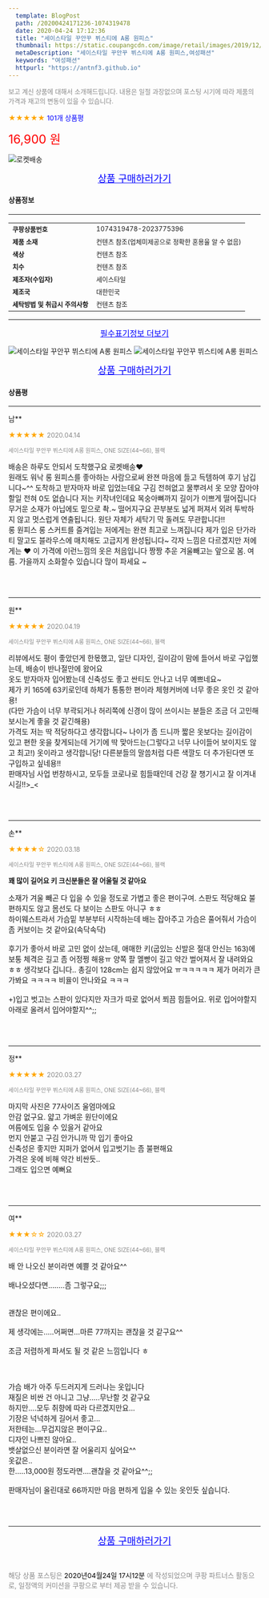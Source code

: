 ```yaml
---
  template: BlogPost
  path: /20200424171236-1074319478
  date: 2020-04-24 17:12:36
  title: "세이스타일 꾸안꾸 뷔스티에 A롱 원피스"
  thumbnail: https://static.coupangcdn.com/image/retail/images/2019/12/09/15/3/b2e1a226-4865-4293-b6c6-9694455d8168.jpg
  metaDescription: "세이스타일 꾸안꾸 뷔스티에 A롱 원피스,여성패션"
  keywords: "여성패션"
  httpurl: "https://antnf3.github.io"
---
```

  
<span style="color: #888;font-size:0.8rem">보고 계신 상품에 대해서 소개해드립니다.
내용은 일절 과장없으며 포스팅 시기에 따라 제품의 가격과 재고의 변동이 있을 수 있습니다.</span>
  
<span style="color: orange;">★★★★★</span> <span style="color: blue;font-size: 0.85rem;">101개 상품평</span>

<span style="font-size: 0.9rem"></span> 

<span style="color: red;font-size: 1.5rem;">16,900 원</span>

![로켓배송](https://postfiles.pstatic.net/MjAyMDA0MTBfMjcz/MDAxNTg2NDQ1OTAwMDc5.1T-Iy6-X12_V8iyof2OtSqUCu6urPUUOnjG41kbMy_kg.c1eqxaGayJ1XX0TGV24QXbZg9dvQ9C_dYZx39G_Z7Wog.PNG.cigshop2/rocket_logo.png?type=w773)

<p align="center"><a href="http://me2.do/5h7tRnHe" style="font-size: 1.2rem; color: blue;">상품 구매하러가기</a></p>

#### 상품정보

---

|                  |                       |
| ---------------- | --------------------- |
| **<span style="font-size:0.8rem;">쿠팡상품번호</span>** | <span style="font-size:0.8rem;">1074319478-2023775396</span> |
| **<span style="font-size:0.8rem;">제품 소재</span>**    | <span style="font-size:0.8rem;">컨텐츠 참조(업체미제공으로 정확한 혼용율 알 수 없음)</span>        |
| **<span style="font-size:0.8rem;">색상</span>**    | <span style="font-size:0.8rem;">컨텐츠 참조</span>        |
| **<span style="font-size:0.8rem;">치수</span>**    | <span style="font-size:0.8rem;">컨텐츠 참조</span>        |
| **<span style="font-size:0.8rem;">제조자(수입자)</span>**    | <span style="font-size:0.8rem;">세이스타일</span>        |
| **<span style="font-size:0.8rem;">제조국</span>**    | <span style="font-size:0.8rem;">대한민국</span>        |
| **<span style="font-size:0.8rem;">세탁방법 및 취급시 주의사항</span>**    | <span style="font-size:0.8rem;">컨텐츠 참조</span>        |




---

<p align="center"><a href="http://me2.do/5h7tRnHe" style="font-size: 1rem; color: blue;">필수표기정보 더보기</a></p>

![세이스타일 꾸안꾸 뷔스티에 A롱 원피스](http://thumbnail10.coupangcdn.com/thumbnails/remote/q89/image/retail/images/18137446312724-7db17427-8458-4ac6-bead-8d452d0b225a.jpg)
![세이스타일 꾸안꾸 뷔스티에 A롱 원피스](http://thumbnail8.coupangcdn.com/thumbnails/remote/q89/image/retail/images/2019/12/09/15/8/0fb71b36-28d4-4347-9057-cee0502dc092.jpg)

<p align="center"><a href="http://me2.do/5h7tRnHe" style="font-size: 1.2rem; color: blue;">상품 구매하러가기</a></p>

#### 상품평
  
---
  
남**
    
<span style="color: orange;">★★★★★</span> <span style="font-size:0.8rem;color: #888;">2020.04.14</span>
    
<span style="color: #888;font-size:0.7rem">세이스타일 꾸안꾸 뷔스티에 A롱 원피스, ONE SIZE(44~66), 블랙</span>
    

    
<span style="font-size: 0.9rem;">배송은 하루도 안되서 도착했구요 로켓배송♥<br/>원래도 워낙 롱 원피스를 좋아하는 사람으로써 완젼 마음에 들고 득템하여 후기 남깁니다~^^ 도착하고 받자마자 바로 입었는데요 구김 전혀없고 물뿌려서 옷 모양 잡아야 할일 전혀 0도 없습니다 저는 키작녀인데요 복숭아뼈까지 길이가 이쁘게 떨어집니다 무거운 소재가 아닙에도 밑으로 촥.~ 떨어지구요 끈부분도 넓게 퍼져서 외려 투박하지 않고 멋스럽게 연출됩니다. 원단 자체가 세탁기 막 돌려도 무관합니다!!<br/>롱 원피스 롱 스커트를 즐겨입는 저에게는 완젼 최고로 느껴집니다 제가 입은 단가라티 말고도 블라우스에 매치해도 고급지게 완성됩니다~ 각자 느낌은 다르겠지만 저에게는 ♥ 이 가격에 이런느낌의 옷은 처음입니다 짱짱 추운 겨울빼고는 앞으로 봄. 여름. 가을까지 소화할수 있습니다 많이 파세요 ~</span>
    
<br>
<br>

---
  
원**
    
<span style="color: orange;">★★★★★</span> <span style="font-size:0.8rem;color: #888;">2020.04.19</span>
    
<span style="color: #888;font-size:0.7rem">세이스타일 꾸안꾸 뷔스티에 A롱 원피스, ONE SIZE(44~66), 블랙</span>
    

    
<span style="font-size: 0.9rem;">리뷰에서도 평이 좋았던게 한몫했고, 일단 디자인, 길이감이 맘에 들어서 바로 구입했는데, 배송이 반나절만에 왔어요<br/>옷도 받자마자 입어봤는데 신축성도 좋고 싼티도 안나고 너무 예쁘네요~<br/>제가 키 165에 63키로인데 하체가 통통한 편이라 체형커버에 너무 좋은 옷인 것 같아용!<br/>(다만 가슴이 너무 부곽되거나 허리쪽에 신경이 많이 쓰이시는 분들은 조금 더 고민해 보시는게 좋을 것 같긴해용)<br/>가격도 저는 딱 적당하다고 생각합니다~ 나이가 좀 드니까 짧은 옷보다는 길이감이 있고 편한 옷을 찾게되는데 거기에 딱 맞아드는(그렇다고 너무 나이들어 보이지도 않고 최고!) 옷이라고 생각합니당! 다른분들의 말씀처럼 다른 색깔도 더 추가된다면 또 구입하고 싶네용!! <br/>판매자님 사업 번창하시고, 모두들 코로나로 힘들때인데 건강 잘 챙기시고 잘 이겨내시길!!>_<</span>
    
<br>
<br>

---
  
손**
    
<span style="color: orange;">★★★★☆</span> <span style="font-size:0.8rem;color: #888;">2020.03.18</span>
    
<span style="color: #888;font-size:0.7rem">세이스타일 꾸안꾸 뷔스티에 A롱 원피스, ONE SIZE(44~66), 블랙</span>
    
<span style="font-size:0.85rem">**꽤 많이 길어요 키 크신분들은 잘 어울릴 것 같아요**</span>
    
<span style="font-size: 0.9rem;">소재가 겨울 빼곤 다 입을 수 있을 정도로 가볍고 좋은 편이구여. 스판도 적당해요 불편하지도 않고 몸선도 다 보이는 스판도 아니구 ㅎㅎ<br/>하이웨스트라서 가슴밑 부분부터 시작하는데 배는 잡아주고 가슴은 풀어줘서 가슴이 좀 커보이는 것 같아요(속닥속닥)<br/><br/>후기가 좋아서 바로 고민 없이 샀는데, 애매한 키(굽있는 신발은 절대 안신는 163)에 보통 체격은 길고 좀 어정쩡 해용ㅠ 양쪽 팔 멜빵이 길고 약간 벌어져서 잘 내려와요 ㅎㅎ 생각보다 깁니다.. 총길이 128cm는 쉽지 않았어요 ㅠㅋㅋㅋㅋㅋ 제가 머리가 큰가봐요 ㅋㅋㅋㅋ 비율이 안나와요 ㅋㅋㅋ<br/><br/>+)입고 벗고는 스판이 있다지만 자크가 따로 없어서 쬐끔 힘들어요. 위로 입어야할지 아래로 올려서 입어야할지^^;;</span>
    
<br>
<br>

---
  
정**
    
<span style="color: orange;">★★★★★</span> <span style="font-size:0.8rem;color: #888;">2020.03.27</span>
    
<span style="color: #888;font-size:0.7rem">세이스타일 꾸안꾸 뷔스티에 A롱 원피스, ONE SIZE(44~66), 블랙</span>
    

    
<span style="font-size: 0.9rem;">마지막 사진은 77사이즈 울엄마에요 <br/>안감 없구요. 얇고 가벼운 원단이에요 <br/>여름에도 입을 수 있을거 같아요 <br/>먼지 안붙고 구김 안가니까 막 입기 좋아요<br/>신축성은 좋지만 지퍼가 없어서 입고벗기는 좀 불편해요<br/>가격은 옷에 비해 약간 비싼듯..<br/>그래도 입으면 예뻐요</span>
    
<br>
<br>

---
  
여**
    
<span style="color: orange;">★★★☆☆</span> <span style="font-size:0.8rem;color: #888;">2020.03.27</span>
    
<span style="color: #888;font-size:0.7rem">세이스타일 꾸안꾸 뷔스티에 A롱 원피스, ONE SIZE(44~66), 블랙</span>
    

    
<span style="font-size: 0.9rem;">배 안 나오신 분이라면 예쁠 것 같아요^^<br/><br/>배나오셨다면........좀 그렇구요;;;<br/><br/><br/>괜찮은 편이에요..<br/><br/>제 생각에는.....어쩌면...마른 77까지는 괜찮을 것 같구요^^<br/><br/>조금 저렴하게 파셔도 될 것 같은 느낌입니다 ㅎ<br/><br/><br/><br/>가슴 배가 아주 두드러지게 드러나는 옷입니다<br/>재질은 비싼 건 아니고 그냥.....무난할 것 같구요<br/>하지만....모두 취향에 따라 다르겠지만요...<br/>기장은 넉넉하게 길어서 좋고...<br/>저한테는...무겁지않은 편이구요..<br/>디자인 나쁘진 않아요..<br/>뱃살없으신 분이라면 잘 어울리지 싶어요^^<br/>옷값은..<br/>한.....13,000원 정도라면....괜찮을 것 같아요^^;;<br/><br/>판매자님이 올린대로 66까지만 마음 편하게 입을 수 있는 옷인듯 싶습니다.</span>
    
<br>
<br>


  
---
  
<p align="center"><a href="http://me2.do/5h7tRnHe" style="font-size: 1.2rem; color: blue;">상품 구매하러가기</a></p>
  
<br>
  
<span style="font-size: 0.85rem; color: #888;">해당 상품 포스팅은 <span style="color: #000;"> 2020년04월24일 17시12분 </span> 에 작성되었으며 쿠팡 파트너스 활동으로, 일정액의 커미션을 쿠팡으로 부터 제공 받을 수 있습니다.</span>